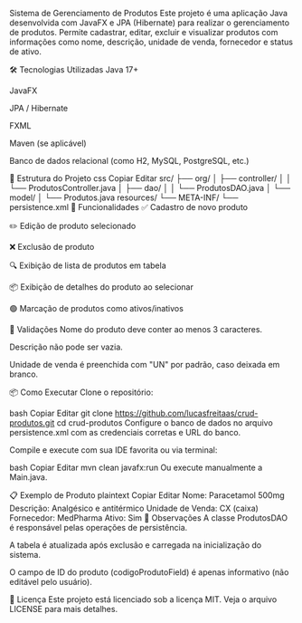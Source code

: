 Sistema de Gerenciamento de Produtos
Este projeto é uma aplicação Java desenvolvida com JavaFX e JPA (Hibernate) para realizar o gerenciamento de produtos. Permite cadastrar, editar, excluir e visualizar produtos com informações como nome, descrição, unidade de venda, fornecedor e status de ativo.

🛠 Tecnologias Utilizadas
Java 17+

JavaFX

JPA / Hibernate

FXML

Maven (se aplicável)

Banco de dados relacional (como H2, MySQL, PostgreSQL, etc.)

📁 Estrutura do Projeto
css
Copiar
Editar
src/
├── org/
│   ├── controller/
│   │   └── ProdutosController.java
│   ├── dao/
│   │   └── ProdutosDAO.java
│   └── model/
│       └── Produtos.java
resources/
└── META-INF/
    └── persistence.xml
🚀 Funcionalidades
✅ Cadastro de novo produto

✏️ Edição de produto selecionado

❌ Exclusão de produto

🔍 Exibição de lista de produtos em tabela

📦 Exibição de detalhes do produto ao selecionar

🟢 Marcação de produtos como ativos/inativos

🧪 Validações
Nome do produto deve conter ao menos 3 caracteres.

Descrição não pode ser vazia.

Unidade de venda é preenchida com "UN" por padrão, caso deixada em branco.

📦 Como Executar
Clone o repositório:

bash
Copiar
Editar
git clone https://github.com/lucasfreitaas/crud-produtos.git
cd crud-produtos
Configure o banco de dados no arquivo persistence.xml com as credenciais corretas e URL do banco.

Compile e execute com sua IDE favorita ou via terminal:

bash
Copiar
Editar
mvn clean javafx:run
Ou execute manualmente a Main.java.

📋 Exemplo de Produto
plaintext
Copiar
Editar
Nome: Paracetamol 500mg
Descrição: Analgésico e antitérmico
Unidade de Venda: CX (caixa)
Fornecedor: MedPharma
Ativo: Sim
📍 Observações
A classe ProdutosDAO é responsável pelas operações de persistência.

A tabela é atualizada após exclusão e carregada na inicialização do sistema.

O campo de ID do produto (codigoProdutoField) é apenas informativo (não editável pelo usuário).

📄 Licença
Este projeto está licenciado sob a licença MIT. Veja o arquivo LICENSE para mais detalhes.
